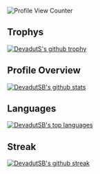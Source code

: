 
![Profile View Counter](https://komarev.com/ghpvc/?username=DevadutSB)

## Trophys

[![DevadutS's github trophy](https://github-profile-trophy.vercel.app/?username=DevadutSB&theme=discord&row=2)](https://github.com/ryo-ma/github-profile-trophy)
## Profile Overview
[![DevadutSB's github stats](https://github-readme-stats.vercel.app/api?username=DevadutSB&theme=blue-green)](https://github.com/anuraghazra/github-readme-stats)
## Languages
[![DevadutSB's top languages](https://github-readme-stats.vercel.app/api/top-langs/?username=DevadutSB&theme=blue-green)](https://github.com/anuraghazra/github-readme-stats)
## Streak
[![DevadutSB's github streak](https://github-readme-streak-stats.herokuapp.com/?user=DevadutSB&theme=blue-green)](https://github.com/DenverCoder1/github-readme-streak-stats)
